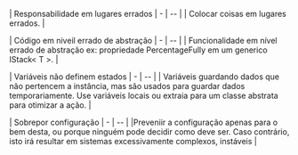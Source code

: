 | Responsabilidade em lugares errados | -
| -- |
| Colocar coisas em lugares errados. |

| Código em niveil errado de abstração | -
| -- |
| Funcionalidade em nível errado de abstração ex: propriedade PercentageFully em um generico IStack< T >. |

| Variáveis não definem estados | -
| -- |
| Variáveis guardando dados que não pertencem a instância, mas são usados para guardar dados temporariamente. Use variáveis locais ou extraia para um classe abstrata para otimizar a ação. |

| Sobrepor configuração | -
| -- |
|Preveniir a configuração apenas para o bem desta, ou porque ninguém pode decidir como deve ser. Caso contrário, isto irá resultar em sistemas excessivamente complexos, instáveis |

